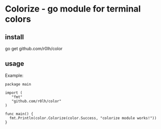 # Colorize - go module for terminal colors

## install

go get github.com/r0lh/color

## usage

Example:

```
package main

import (
   "fmt"
   "github.com/r0lh/color"
)

func main() {
  fmt.Println(color.Colorize(color.Success, "colorize module works!"))
}
```
